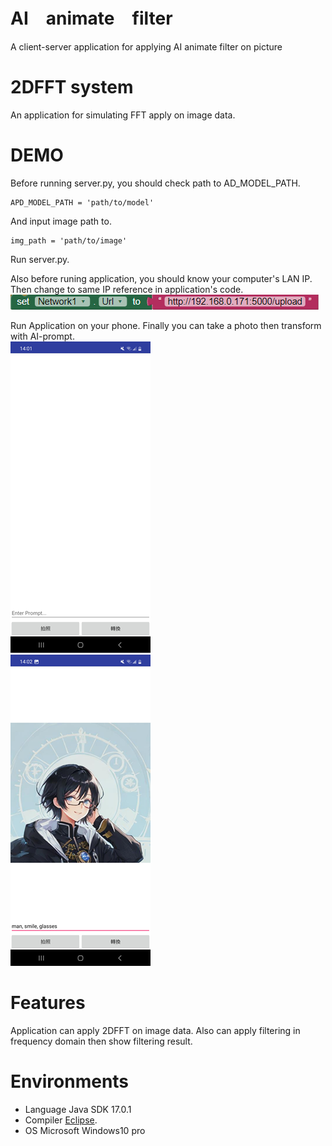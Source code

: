 # AI　animate　filter
A client-server application for applying AI animate filter on picture

# 2DFFT system
An application for simulating FFT apply on image data.

# DEMO

Before running server.py, you should check path to AD_MODEL_PATH.
```
APD_MODEL_PATH = 'path/to/model'
```

And input image path to.
```
img_path = 'path/to/image'
```
Run server.py.<br />

Also before runing application, you should know your computer's LAN IP.
Then change to same IP reference in application's code.
![image](https://github.com/ooniwatori/AI-animate-filter/blob/main/code%20screenshot.png)<br />

Run Application on your phone. Finally you can take a photo then transform with AI-prompt.<br />
![image](https://github.com/ooniwatori/AI-animate-filter/blob/main/demo/demo1.png)<br />
![image](https://github.com/ooniwatori/AI-animate-filter/blob/main/demo/demo2.png)<br />




# Features

Application can apply 2DFFT on image data. Also can apply filtering in frequency domain then show filtering result.

# Environments 

* Language Java SDK 17.0.1
* Compiler [Eclipse](https://www.eclipse.org/).
* OS Microsoft Windows10 pro
